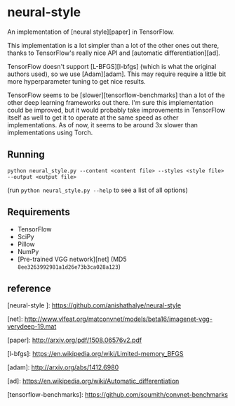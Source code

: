 # neural-style

An implementation of [neural style][paper] in TensorFlow.

This implementation is a lot simpler than a lot of the other ones out there,
thanks to TensorFlow's really nice API and [automatic differentiation][ad].

TensorFlow doesn't support [L-BFGS][l-bfgs] (which is what the original authors
used), so we use [Adam][adam]. This may require require a little bit more
hyperparameter tuning to get nice results.

TensorFlow seems to be [slower][tensorflow-benchmarks] than a lot of the other
deep learning frameworks out there. I'm sure this implementation could be
improved, but it would probably take improvements in TensorFlow itself as well
to get it to operate at the same speed as other implementations. As of now, it
seems to be around 3x slower than implementations using Torch.

## Running

`python neural_style.py --content <content file> --styles <style file> --output <output file>`

(run `python neural_style.py --help` to see a list of all options)


## Requirements

* TensorFlow
* SciPy
* Pillow
* NumPy
* [Pre-trained VGG network][net] (MD5 `8ee3263992981a1d26e73b3ca028a123`)

## reference

\[neural-style \]: https://github.com/anishathalye/neural-style

\[net\]: http://www.vlfeat.org/matconvnet/models/beta16/imagenet-vgg-verydeep-19.mat

\[paper\]: http://arxiv.org/pdf/1508.06576v2.pdf

\[l-bfgs\]: https://en.wikipedia.org/wiki/Limited-memory_BFGS

\[adam\]: http://arxiv.org/abs/1412.6980

\[ad\]: https://en.wikipedia.org/wiki/Automatic_differentiation

\[tensorflow-benchmarks\]: https://github.com/soumith/convnet-benchmarks
